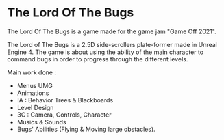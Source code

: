 # The Lord Of The Bugs

The Lord Of The Bugs is a game made for the game jam "Game Off 2021".

The Lord of The Bugs is a 2.5D side-scrollers plate-former made in Unreal Engine 4. The game is about using the ability of the main character to command bugs in order to progress through the different levels.

Main work done : 

- Menus UMG
- Animations 
- IA : Behavior Trees & Blackboards
- Level Design
- 3C : Camera, Controls, Character
- Musics & Sounds
- Bugs' Abilities (Flying & Moving large obstacles).
